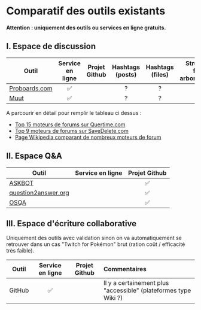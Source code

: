 Comparatif des outils existants
==

**Attention : uniquement des outils ou services en ligne gratuits.**

## I. Espace de discussion

| Outil                                       |  Service en ligne   | Projet Github | Hashtags (posts) | Hashtags (files) | Structure files arborescente | Vote par catégorie (posts) |
|----------------------------------------------|:------------------:|:-------------:|:----------------:|:----------------:|:---------------------------:|:--------------------------:|
| [Proboards.com](https://www.proboards.com)      | :white_check_mark: | | ?| ?| ?| ?|
| [Muut](https://muut.com)                       | :white_check_mark: | | ?| ?| ?| ?|

A parcourir en détail pour remplir le tableau ci dessus :

* [Top 15 moteurs de forums sur Quertime.com](http://www.quertime.com/article/15-best-online-forum-platforms-software-free-and-paid/)
* [Top 9 moteurs de forums sur SaveDelete.com](http://savedelete.com/software/best-forum-software-free-and-paid/14592/)
* [Page Wikipedia comparant de nombreux moteurs de forum](https://en.m.wikipedia.org/wiki/Comparison_of_Internet_forum_software)

## II. Espace Q&A

| Outil                                       |  Service en ligne   | Projet Github |
|----------------------------------------------|:--------------------:|:--------------------:|
| [ASKBOT](https://askbot.com)                |                    | :white_check_mark:|
| [question2answer.org](http://www.question2answer.org)|           | :white_check_mark:|
| [OSQA](http://www.osqa.net)                 |                    | :white_check_mark:|



## III. Espace d'écriture collaborative

Uniquement des outils avec validation sinon on va automatiquement se retrouver dans un cas "Twitch for Pokémon" brut (ration coût / efficacité très faible).

| Outil                                       |  Service en ligne   | Projet Github | Commentaires |
|----------------------------------------------|:--------------------:|:-------------:|:-----------|
| GitHub                                       | :white_check_mark: |               | Il y a certainement plus "accessible" (plateformes type Wiki ?) |
